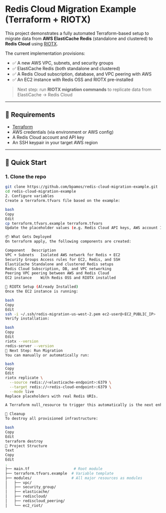 # Redis Cloud Migration Example (Terraform + RIOTX)

This project demonstrates a fully automated Terraform-based setup to migrate data from **AWS ElastiCache Redis** (standalone and clustered) to **Redis Cloud** using [RIOTX](https://github.com/redis-field-engineering/riotx-dist).

The current implementation provisions:
- ✅ A new AWS VPC, subnets, and security groups
- ✅ ElastiCache Redis (both standalone and clustered)
- ✅ A Redis Cloud subscription, database, and VPC peering with AWS
- ✅ An EC2 instance with Redis OSS and RIOTX pre-installed

> Next step: run **RIOTX migration commands** to replicate data from ElastiCache → Redis Cloud

---

## 🔧 Requirements

- [Terraform](https://www.terraform.io/downloads)
- AWS credentials (via environment or AWS config)
- A Redis Cloud account and API key
- An SSH keypair in your target AWS region

---

## 🚀 Quick Start

### 1. Clone the repo

```bash
git clone https://github.com/bpamos/redis-cloud-migration-example.git
cd redis-cloud-migration-example
2. Configure variables
Create a terraform.tfvars file based on the example:

bash
Copy
Edit
cp terraform.tfvars.example terraform.tfvars
Update the placeholder values (e.g. Redis Cloud API keys, AWS account ID, SSH IP, etc.).

📦 What Gets Deployed
On terraform apply, the following components are created:

Component	Description
VPC + Subnets	Isolated AWS network for Redis + EC2
Security Groups	Access rules for EC2, Redis, and SSH
ElastiCache	Standalone and clustered Redis setups
Redis Cloud	Subscription, DB, and VPC networking
Peering	VPC peering between AWS and Redis Cloud
EC2 instance	With Redis OSS and RIOTX installed

🧠 RIOTX Setup (Already Installed)
Once the EC2 instance is running:

bash
Copy
Edit
ssh -i ~/.ssh/redis-migration-us-west-2.pem ec2-user@<EC2_PUBLIC_IP>
Verify installation:

bash
Copy
Edit
riotx --version
redis-server --version
🔄 Next Step: Run Migration
You can manually or automatically run:

bash
Copy
Edit
riotx replicate \
  --source redis://<elasticache-endpoint>:6379 \
  --target redis://<redis-cloud-endpoint>:6379 \
  --mode live
Replace placeholders with real Redis URIs.

A Terraform null_resource to trigger this automatically is the next enhancement (coming soon).

🧹 Cleanup
To destroy all provisioned infrastructure:

bash
Copy
Edit
terraform destroy
📁 Project Structure
text
Copy
Edit
.
├── main.tf                    # Root module
├── terraform.tfvars.example  # Variable template
├── modules/                  # All major resources as modules
│   ├── vpc/
│   ├── security_group/
│   ├── elasticache/
│   ├── rediscloud/
│   ├── rediscloud_peering/
│   └── ec2_riot/